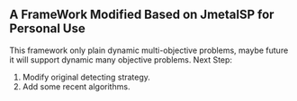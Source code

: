 ## A FrameWork Modified Based on JmetalSP for Personal Use

This framework only plain dynamic multi-objective problems, maybe future it will support dynamic many objective problems.
Next Step:
1.  Modify original detecting strategy.
2.  Add some recent algorithms.